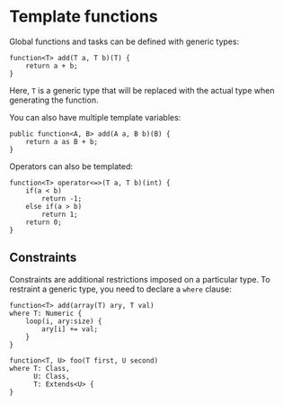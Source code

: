 # Template functions

Global functions and tasks can be defined with generic types:
```grimoire
function<T> add(T a, T b)(T) {
    return a + b;
}
```
Here, `T` is a generic type that will be replaced with the actual type when generating the function.

You can also have multiple template variables:
```grimoire
public function<A, B> add(A a, B b)(B) {
    return a as B + b;
}
```

Operators can also be templated:
```grimoire
function<T> operator<=>(T a, T b)(int) {
	if(a < b)
		return -1;
	else if(a > b)
		return 1;
    return 0;
}
```

## Constraints

Constraints are additional restrictions imposed on a particular type.
To restraint a generic type, you need to declare a `where` clause:
```grimoire
function<T> add(array(T) ary, T val)
where T: Numeric {
    loop(i, ary:size) {
        ary[i] += val;
    }
}

function<T, U> foo(T first, U second)
where T: Class,
      U: Class,
      T: Extends<U> {
}
```
